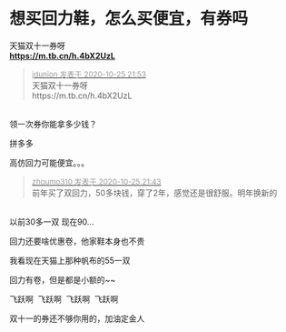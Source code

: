 # 想买回力鞋，怎么买便宜，有券吗


天猫双十一券呀<br />
<a href="https://m.tb.cn/h.4bX2UzL" target="_blank"><strong>https://m.tb.cn/h.4bX2UzL</strong></a>

<div class="quote"><blockquote><font size="2"><a href="https://www.hostloc.com/forum.php?mod=redirect&amp;goto=findpost&amp;pid=9351428&amp;ptid=758378" target="_blank"><font color="#999999">jdunion 发表于 2020-10-25 21:53</font></a></font><br />
天猫双十一券呀<br />
https://m.tb.cn/h.4bX2UzL</blockquote></div><br />
领一次券你能拿多少钱？

拼多多

高仿回力可能便宜。。。<img id="aimg_FV3cu" onclick="zoom(this, this.src, 0, 0, 0)" class="zoom" src="https://cdn.jsdelivr.net/gh/hishis/forum-master/public/images/patch.gif" onmouseover="img_onmouseoverfunc(this)" onload="thumbImg(this)" border="0" alt="" />

<div class="quote"><blockquote><font size="2"><a href="https://www.hostloc.com/forum.php?mod=redirect&amp;goto=findpost&amp;pid=9351380&amp;ptid=758378" target="_blank"><font color="#999999">zhoumo310 发表于 2020-10-25 21:43</font></a></font><br />
前年买了双回力，50多块钱，穿了2年，感觉还是很舒服。明年换新的</blockquote></div><br />
<img src="static/image/smiley/yct/002.gif" smilieid="30" border="0" alt="" />以前30多一双 现在90...

回力还要啥优惠卷，他家鞋本身也不贵

我看现在天猫上那种帆布的55一双

回力有卷，但是都是小额的~~

飞跃啊&nbsp;&nbsp;飞跃啊&nbsp;&nbsp;飞跃啊&nbsp;&nbsp;飞跃啊&nbsp;&nbsp;

双十一的券还不够你用的，加油定金人
